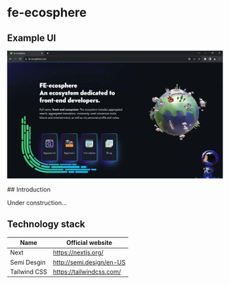 # fe-ecosphere

## Example UI
<p align="center">
<img alt="Case preview" src="./public/fe-ecosphere.png">
</p>
## Introduction

Under construction...

## Technology stack

| Name         | Official website         |
| ------------ | ------------------------ |
| Next         | https://nextjs.org/      |
| Semi Desgin  | http://semi.design/en-US |
| Tailwind CSS | https://tailwindcss.com/ |
